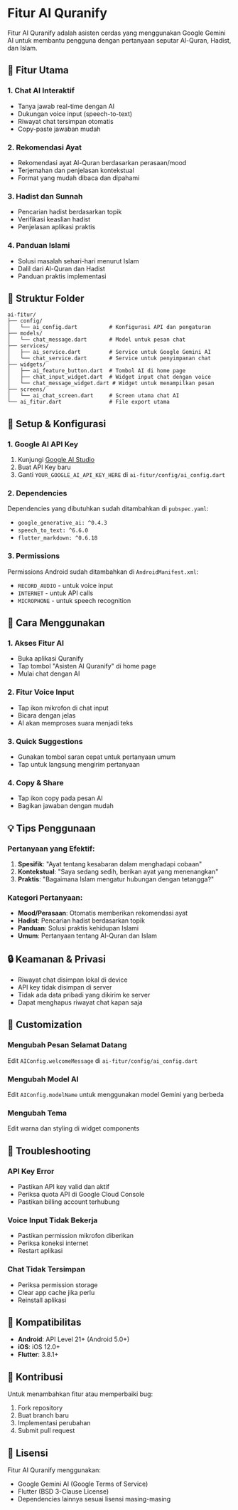 # Fitur AI Quranify

Fitur AI Quranify adalah asisten cerdas yang menggunakan Google Gemini AI untuk membantu pengguna dengan pertanyaan seputar Al-Quran, Hadist, dan Islam.

## 🌟 Fitur Utama

### 1. Chat AI Interaktif
- Tanya jawab real-time dengan AI
- Dukungan voice input (speech-to-text)
- Riwayat chat tersimpan otomatis
- Copy-paste jawaban mudah

### 2. Rekomendasi Ayat
- Rekomendasi ayat Al-Quran berdasarkan perasaan/mood
- Terjemahan dan penjelasan kontekstual
- Format yang mudah dibaca dan dipahami

### 3. Hadist dan Sunnah
- Pencarian hadist berdasarkan topik
- Verifikasi keaslian hadist
- Penjelasan aplikasi praktis

### 4. Panduan Islami
- Solusi masalah sehari-hari menurut Islam
- Dalil dari Al-Quran dan Hadist
- Panduan praktis implementasi

## 📁 Struktur Folder

```
ai-fitur/
├── config/
│   └── ai_config.dart          # Konfigurasi API dan pengaturan
├── models/
│   └── chat_message.dart       # Model untuk pesan chat
├── services/
│   ├── ai_service.dart         # Service untuk Google Gemini AI
│   └── chat_service.dart       # Service untuk penyimpanan chat
├── widgets/
│   ├── ai_feature_button.dart  # Tombol AI di home page
│   ├── chat_input_widget.dart  # Widget input chat dengan voice
│   └── chat_message_widget.dart # Widget untuk menampilkan pesan
├── screens/
│   └── ai_chat_screen.dart     # Screen utama chat AI
└── ai_fitur.dart               # File export utama
```

## 🔧 Setup & Konfigurasi

### 1. Google AI API Key
1. Kunjungi [Google AI Studio](https://makersuite.google.com/app/apikey)
2. Buat API Key baru
3. Ganti `YOUR_GOOGLE_AI_API_KEY_HERE` di `ai-fitur/config/ai_config.dart`

### 2. Dependencies
Dependencies yang dibutuhkan sudah ditambahkan di `pubspec.yaml`:
- `google_generative_ai: ^0.4.3`
- `speech_to_text: ^6.6.0`
- `flutter_markdown: ^0.6.18`

### 3. Permissions
Permissions Android sudah ditambahkan di `AndroidManifest.xml`:
- `RECORD_AUDIO` - untuk voice input
- `INTERNET` - untuk API calls
- `MICROPHONE` - untuk speech recognition

## 🚀 Cara Menggunakan

### 1. Akses Fitur AI
- Buka aplikasi Quranify
- Tap tombol "Asisten AI Quranify" di home page
- Mulai chat dengan AI

### 2. Fitur Voice Input
- Tap ikon mikrofon di chat input
- Bicara dengan jelas
- AI akan memproses suara menjadi teks

### 3. Quick Suggestions
- Gunakan tombol saran cepat untuk pertanyaan umum
- Tap untuk langsung mengirim pertanyaan

### 4. Copy & Share
- Tap ikon copy pada pesan AI
- Bagikan jawaban dengan mudah

## 💡 Tips Penggunaan

### Pertanyaan yang Efektif:
1. **Spesifik**: "Ayat tentang kesabaran dalam menghadapi cobaan"
2. **Kontekstual**: "Saya sedang sedih, berikan ayat yang menenangkan"
3. **Praktis**: "Bagaimana Islam mengatur hubungan dengan tetangga?"

### Kategori Pertanyaan:
- **Mood/Perasaan**: Otomatis memberikan rekomendasi ayat
- **Hadist**: Pencarian hadist berdasarkan topik
- **Panduan**: Solusi praktis kehidupan Islami
- **Umum**: Pertanyaan tentang Al-Quran dan Islam

## 🔒 Keamanan & Privasi

- Riwayat chat disimpan lokal di device
- API key tidak disimpan di server
- Tidak ada data pribadi yang dikirim ke server
- Dapat menghapus riwayat chat kapan saja

## 🎨 Customization

### Mengubah Pesan Selamat Datang
Edit `AIConfig.welcomeMessage` di `ai-fitur/config/ai_config.dart`

### Mengubah Model AI
Edit `AIConfig.modelName` untuk menggunakan model Gemini yang berbeda

### Mengubah Tema
Edit warna dan styling di widget components

## 🚨 Troubleshooting

### API Key Error
- Pastikan API key valid dan aktif
- Periksa quota API di Google Cloud Console
- Pastikan billing account terhubung

### Voice Input Tidak Bekerja
- Pastikan permission mikrofon diberikan
- Periksa koneksi internet
- Restart aplikasi

### Chat Tidak Tersimpan
- Periksa permission storage
- Clear app cache jika perlu
- Reinstall aplikasi

## 📱 Kompatibilitas

- **Android**: API Level 21+ (Android 5.0+)
- **iOS**: iOS 12.0+
- **Flutter**: 3.8.1+

## 🤝 Kontribusi

Untuk menambahkan fitur atau memperbaiki bug:
1. Fork repository
2. Buat branch baru
3. Implementasi perubahan
4. Submit pull request

## 📄 Lisensi

Fitur AI Quranify menggunakan:
- Google Gemini AI (Google Terms of Service)
- Flutter (BSD 3-Clause License)
- Dependencies lainnya sesuai lisensi masing-masing
